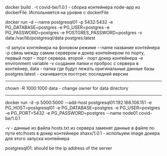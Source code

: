 docker build . -t covid-be/1.0.1 - сборка контейнера node-app из dockerFile. Испольняется на уровне с dockerFile

docker run -d --name postgresql01 -p 5432:5432 -e PG_DATABASE=postgres -e PG_USER=postgres -e PG_PASSWORD=postgres -e POSTGRES_PASSWORD=postgres -v data:/var/lib/postgresql/data postgres:latest

-d запуск контейнера на фоновом режиме
--name название контейнера
-p связь между самим сервером и докер контейнером по порту, первый порт - порт сервера. второй - порт докер контейнера
-e environment variable
-v создание папки и проброс с сервера в контейнер, data - папка где будут лежать оригинальные данные базы
postgres:latest - скачивается постгрес последней версии

---

chown -R 1000:1000 data - change owner for data directory

---

docker run -d -p 5000:5000 --add-host postgresql01:192.168.106.151 -e PG_HOST=postgresql01 -e PG_DATABASE=postgres -e PG_USER=postgres -e PG_PORT=5432 -e PG_PASSWORD=postgres --name node01 covid-be/1.0.1

-v - данные из файла hosts.txt из сервера заменят данные в файле по пути etc/hosts в докер контейнере
shaxx/1.0.1 - испольуем image докера для этого запуска контейнера

postgresql01: should be the ip address of the server
